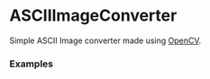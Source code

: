 # ASCIIImageConverter
Simple ASCII Image converter made using [OpenCV](https://github.com/opencv/opencv).

### Examples
